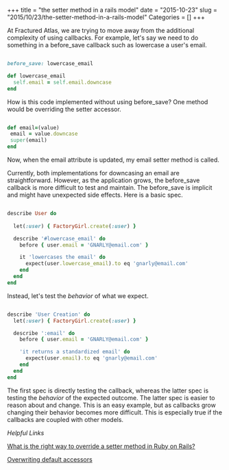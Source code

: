 +++
title = "the setter method in a rails model"
date = "2015-10-23"
slug = "2015/10/23/the-setter-method-in-a-rails-model"
Categories = []
+++

At Fractured Atlas, we are trying to move away from the additional complexity of using callbacks. For example, let's say we need to do something in a before_save callback such as lowercase a user's email.

```ruby user.rb

before_save: lowercase_email

def lowercase_email
  self.email = self.email.downcase
end

```

How is this code implemented without using before_save? One method would be overriding the setter accessor.

```ruby user.rb

def email=(value)
 email = value.downcase
 super(email)
end

```

Now, when the email attribute is updated, my email setter method is called.

Currently, both implementations for downcasing an email are straightforward. However, as the application grows, the before_save callback is more difficult to test and maintain. The before_save is implicit and might have unexpected side effects. Here is a basic spec.

```ruby user_spec.rb

describe User do
  
  let(:user) { FactoryGirl.create(:user) }

  describe '#lowercase_email' do
    before { user.email = 'GNARLY@email.com' }

    it 'lowercases the email' do
      expect(user.lowercase_email).to eq 'gnarly@email.com'
    end
  end
end

```

Instead, let's test the *behavior* of what we expect.

```ruby user_creation_spec.rb

describe 'User Creation' do
  let(:user) { FactoryGirl.create(:user) }

  describe ':email' do
    before { user.email = 'GNARLY@email.com' }

    'it returns a standardized email' do
      expect(user.email).to eq 'gnarly@email.com'
    end
  end
end

```

The first spec is directly testing the callback, whereas the latter spec is testing the *behavior* of the expected outcome. The latter spec is easier to reason about and change. This is an easy example, but as callbacks grow changing their behavior becomes more difficult. This is especially true if the callbacks are coupled with other models. 

*Helpful Links*

[What is the right way to override a setter method in Ruby on Rails?](http://stackoverflow.com/questions/10464793/what-is-the-right-way-to-override-a-setter-method-in-ruby-on-rails)

[Overwriting default accessors](http://api.rubyonrails.org/classes/ActiveRecord/Base.html#class-ActiveRecord%3a%3aBase-label-Overwriting+default+accessors) 
